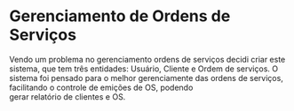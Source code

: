 # Gerenciamento de Ordens de Serviços
Vendo um problema no gerenciamento ordens de serviços decidi criar este sistema,
que tem três entidades: Usuário, Cliente e Ordem de serviços. O sistema foi pensado para 
o melhor gerenciamente das ordens de serviços, facilitando o controle de emições de OS, podendo  
gerar relatório de clientes e OS.
